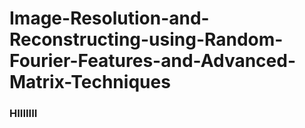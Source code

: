 # Image-Resolution-and-Reconstructing-using-Random-Fourier-Features-and-Advanced-Matrix-Techniques

### HIIIIIII